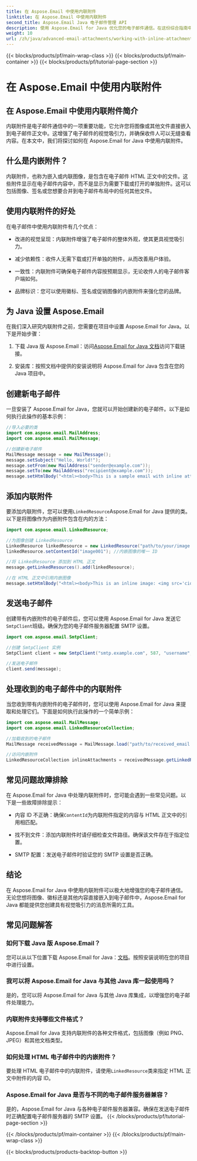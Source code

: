 ```yaml
---
title: 在 Aspose.Email 中使用内联附件
linktitle: 在 Aspose.Email 中使用内联附件
second_title: Aspose.Email Java 电子邮件管理 API
description: 使用 Aspose.Email for Java 优化您的电子邮件通信。在这份综合指南中学习如何使用内联附件。
weight: 10
url: /zh/java/advanced-email-attachments/working-with-inline-attachments/
---
```


{{< blocks/products/pf/main-wrap-class >}}
{{< blocks/products/pf/main-container >}}
{{< blocks/products/pf/tutorial-page-section >}}

# 在 Aspose.Email 中使用内联附件


## 在 Aspose.Email 中使用内联附件简介

内联附件是电子邮件通信中的一项重要功能，它允许您将图像或其他文件直接嵌入到电子邮件正文中。这增强了电子邮件的视觉吸引力，并确保收件人可以无缝查看内容。在本文中，我们将探讨如何在 Aspose.Email for Java 中使用内联附件。

## 什么是内嵌附件？

内联附件，也称为嵌入或内联图像，是包含在电子邮件 HTML 正文中的文件。这些附件显示在电子邮件内容中，而不是显示为需要下载或打开的单独附件。这可以包括图像、签名或您想要合并到电子邮件布局中的任何其他文件。

## 使用内联附件的好处

在电子邮件中使用内联附件有几个优点：

- 改进的视觉呈现：内联附件增强了电子邮件的整体外观，使其更具视觉吸引力。

- 减少依赖性：收件人无需下载或打开单独的附件，从而改善用户体验。

- 一致性：内联附件可确保电子邮件内容按预期显示，无论收件人的电子邮件客户端如何。

- 品牌标识：您可以使用徽标、签名或促销图像的内嵌附件来强化您的品牌。

## 为 Java 设置 Aspose.Email

在我们深入研究内联附件之前，您需要在项目中设置 Aspose.Email for Java。以下是开始步骤：

1. 下载 Java 版 Aspose.Email：访问[Aspose.Email for Java 文档](https://reference.aspose.com/email/java/)访问下载链接。

2. 安装库：按照文档中提供的安装说明将 Aspose.Email for Java 包含在您的 Java 项目中。

## 创建新电子邮件

一旦安装了 Aspose.Email for Java，您就可以开始创建新的电子邮件。以下是如何执行此操作的基本示例：

```java
//导入必要的类
import com.aspose.email.MailAddress;
import com.aspose.email.MailMessage;

//创建新电子邮件
MailMessage message = new MailMessage();
message.setSubject("Hello, World!");
message.setFrom(new MailAddress("sender@example.com"));
message.setTo(new MailAddress("recipient@example.com"));
message.setHtmlBody("<html><body>This is a sample email with inline attachments.</body></html>");
```

## 添加内联附件

要添加内联附件，您可以使用`LinkedResource`Aspose.Email for Java 提供的类。以下是将图像作为内嵌附件包含在内的方法：

```java
import com.aspose.email.LinkedResource;

//为图像创建 LinkedResource
LinkedResource linkedResource = new LinkedResource("path/to/your/image.png");
linkedResource.setContentId("image001"); //内嵌图像的唯一 ID

//将 LinkedResource 添加到 HTML 正文
message.getLinkedResources().add(linkedResource);

//在 HTML 正文中引用内嵌图像
message.setHtmlBody("<html><body>This is an inline image: <img src='cid:image001'></body></html>");
```

## 发送电子邮件

创建带有内嵌附件的电子邮件后，您可以使用 Aspose.Email for Java 发送它`SmtpClient`班级。确保为您的电子邮件服务器配置 SMTP 设置。

```java
import com.aspose.email.SmtpClient;

//创建 SmtpClient 实例
SmtpClient client = new SmtpClient("smtp.example.com", 587, "username", "password");

//发送电子邮件
client.send(message);
```

## 处理收到的电子邮件中的内联附件

当您收到带有内嵌附件的电子邮件时，您可以使用 Aspose.Email for Java 来提取和处理它们。下面是如何执行此操作的一个简单示例：

```java
import com.aspose.email.MailMessage;
import com.aspose.email.LinkedResourceCollection;

//加载收到的电子邮件
MailMessage receivedMessage = MailMessage.load("path/to/received_email.eml");

//访问内嵌附件
LinkedResourceCollection inlineAttachments = receivedMessage.getLinkedResources();
```

## 常见问题故障排除

在 Aspose.Email for Java 中处理内联附件时，您可能会遇到一些常见问题。以下是一些故障排除提示：

- 内容 ID 不正确：确保`ContentId`为内联附件指定的内容与 HTML 正文中的引用相匹配。

- 找不到文件：添加内联附件时请仔细检查文件路径。确保该文件存在于指定位置。

- SMTP 配置：发送电子邮件时验证您的 SMTP 设置是否正确。

## 结论

在 Aspose.Email for Java 中使用内联附件可以极大地增强您的电子邮件通信。无论您想将图像、徽标还是其他内容直接嵌入到电子邮件中，Aspose.Email for Java 都能提供您创建具有视觉吸引力的消息所需的工具。

## 常见问题解答

### 如何下载 Java 版 Aspose.Email？

您可以从以下位置下载 Aspose.Email for Java：[文档](https://reference.aspose.com/email/java/)。按照安装说明在您的项目中进行设置。

### 我可以将 Aspose.Email for Java 与其他 Java 库一起使用吗？

是的，您可以将 Aspose.Email for Java 与其他 Java 库集成，以增强您的电子邮件处理能力。

### 内联附件支持哪些文件格式？

Aspose.Email for Java 支持内联附件的各种文件格式，包括图像（例如 PNG、JPEG）和其他文档类型。

### 如何处理 HTML 电子邮件中的内嵌附件？

要处理 HTML 电子邮件中的内联附件，请使用`LinkedResource`类来指定 HTML 正文中附件的内容 ID。

### Aspose.Email for Java 是否与不同的电子邮件服务器兼容？

是的，Aspose.Email for Java 与各种电子邮件服务器兼容。确保在发送电子邮件时正确配置电子邮件服务器的 SMTP 设置。
{{< /blocks/products/pf/tutorial-page-section >}}

{{< /blocks/products/pf/main-container >}}
{{< /blocks/products/pf/main-wrap-class >}}

{{< blocks/products/products-backtop-button >}}
